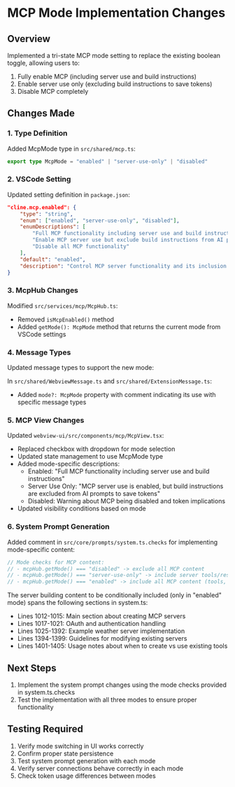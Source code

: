 # MCP Mode Implementation Changes

## Overview

Implemented a tri-state MCP mode setting to replace the existing boolean toggle, allowing users to:

1. Fully enable MCP (including server use and build instructions)
2. Enable server use only (excluding build instructions to save tokens)
3. Disable MCP completely

## Changes Made

### 1. Type Definition

Added McpMode type in `src/shared/mcp.ts`:

```typescript
export type McpMode = "enabled" | "server-use-only" | "disabled"
```

### 2. VSCode Setting

Updated setting definition in `package.json`:

```json
"cline.mcp.enabled": {
    "type": "string",
    "enum": ["enabled", "server-use-only", "disabled"],
    "enumDescriptions": [
        "Full MCP functionality including server use and build instructions",
        "Enable MCP server use but exclude build instructions from AI prompts to save tokens",
        "Disable all MCP functionality"
    ],
    "default": "enabled",
    "description": "Control MCP server functionality and its inclusion in AI prompts"
}
```

### 3. McpHub Changes

Modified `src/services/mcp/McpHub.ts`:

-   Removed `isMcpEnabled()` method
-   Added `getMode(): McpMode` method that returns the current mode from VSCode settings

### 4. Message Types

Updated message types to support the new mode:

In `src/shared/WebviewMessage.ts` and `src/shared/ExtensionMessage.ts`:
- Added `mode?: McpMode` property with comment indicating its use with specific message types

### 5. MCP View Changes

Updated `webview-ui/src/components/mcp/McpView.tsx`:

-   Replaced checkbox with dropdown for mode selection
-   Updated state management to use McpMode type
-   Added mode-specific descriptions:
    - Enabled: "Full MCP functionality including server use and build instructions"
    - Server Use Only: "MCP server use is enabled, but build instructions are excluded from AI prompts to save tokens"
    - Disabled: Warning about MCP being disabled and token implications
-   Updated visibility conditions based on mode

### 6. System Prompt Generation

Added comment in `src/core/prompts/system.ts.checks` for implementing mode-specific content:

```typescript
// Mode checks for MCP content:
// - mcpHub.getMode() === "disabled" -> exclude all MCP content
// - mcpHub.getMode() === "server-use-only" -> include server tools/resources but exclude build instructions
// - mcpHub.getMode() === "enabled" -> include all MCP content (tools, resources, and build instructions)
```

The server building content to be conditionally included (only in "enabled" mode) spans the following sections in system.ts:
- Lines 1012-1015: Main section about creating MCP servers
- Lines 1017-1021: OAuth and authentication handling
- Lines 1025-1392: Example weather server implementation
- Lines 1394-1399: Guidelines for modifying existing servers
- Lines 1401-1405: Usage notes about when to create vs use existing tools

## Next Steps

1. Implement the system prompt changes using the mode checks provided in system.ts.checks
2. Test the implementation with all three modes to ensure proper functionality

## Testing Required

1. Verify mode switching in UI works correctly
2. Confirm proper state persistence
3. Test system prompt generation with each mode
4. Verify server connections behave correctly in each mode
5. Check token usage differences between modes
